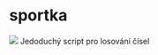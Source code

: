 # sportka
<img src="https://github.com/Jakewh/sportka/blob/a159ef76f9b316308b151626df0440cdc3a50d0b/screen.png">
 Jedoduchý script pro losování čísel
